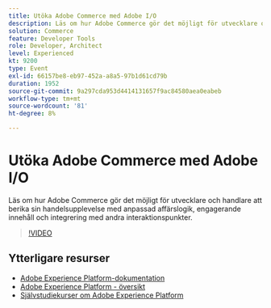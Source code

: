 ```yaml
---
title: Utöka Adobe Commerce med Adobe I/O
description: Läs om hur Adobe Commerce gör det möjligt för utvecklare och handlare att berika sin handelsupplevelse med anpassad affärslogik, engagerande innehåll och integrering med andra interaktionspunkter.
solution: Commerce
feature: Developer Tools
role: Developer, Architect
level: Experienced
kt: 9200
type: Event
exl-id: 66157be8-eb97-452a-a8a5-97b1d61cd79b
duration: 1952
source-git-commit: 9a297cda953d4414131657f9ac84580aea0eabeb
workflow-type: tm+mt
source-wordcount: '81'
ht-degree: 8%

---
```


# Utöka Adobe Commerce med Adobe I/O

Läs om hur Adobe Commerce gör det möjligt för utvecklare och handlare att berika sin handelsupplevelse med anpassad affärslogik, engagerande innehåll och integrering med andra interaktionspunkter.

>[!VIDEO](https://video.tv.adobe.com/v/337727/?quality=12&learn=on&hidetitle=true)

## Ytterligare resurser

- [Adobe Experience Platform-dokumentation](https://experienceleague.adobe.com/docs/experience-platform.html?lang=sv-SE)
- [Adobe Experience Platform - översikt](https://experienceleague.adobe.com/docs/experience-platform/landing/home.html?lang=sv-SE)
- [Självstudiekurser om Adobe Experience Platform](https://experienceleague.adobe.com/docs/platform-learn/tutorials/overview.html?lang=sv)
